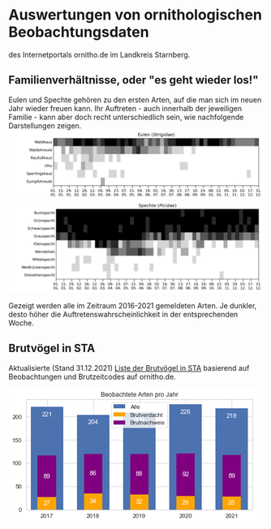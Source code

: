 # Auswertungen von ornithologischen Beobachtungsdaten

des Internetportals ornitho.de im Landkreis Starnberg.





## Familienverhältnisse, oder "es geht wieder los!"
Eulen und Spechte gehören zu den ersten Arten, auf die man sich im neuen Jahr wieder freuen kann. Ihr Auftreten - auch innerhalb der jeweiligen Familie - kann aber doch recht unterschiedlich sein, wie nachfolgende Darstellungen zeigen.
![Eulen](res/2D_weekly_probability_family_Strigidae.png)
![Spechte](res/2D_weekly_probability_family_Picidae.png)

Gezeigt werden alle im Zeitraum 2016-2021 gemeldeten Arten. Je dunkler, desto höher die Auftretenswahrscheinlichkeit in der entsprechenden Woche.


## Brutvögel in STA

Aktualisierte (Stand 31.12.2021) [Liste der Brutvögel in STA](res/Max_BZC_pro_Taxon_und_Jahr.xlsx) basierend auf Beobachtungen und Brutzeitcodes auf ornitho.de.

![](res/Arten_vs_Jahr.png)

